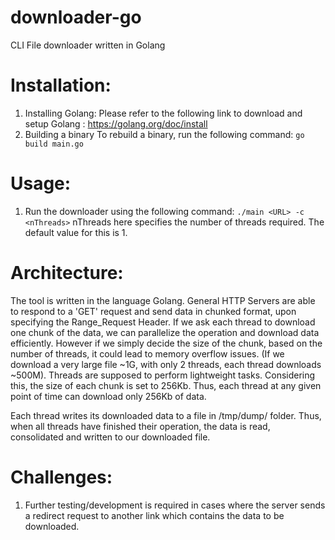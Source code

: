 # downloader-go
CLI File downloader written in Golang

# Installation:
1. Installing Golang:
  Please refer to the following link to download and setup Golang :
  https://golang.org/doc/install
2. Building a binary
  To rebuild a binary, run the following command: `go build main.go`

# Usage:
1. Run the downloader using the following command:
  `./main <URL> -c <nThreads>`
  nThreads here specifies the number of threads required. The default value for this is 1.

# Architecture:
The tool is written in the language Golang. General HTTP Servers are able to respond to a 'GET' request and send data in chunked format, upon specifying the Range_Request Header. If we ask each thread to download one chunk of the data, we can parallelize the operation and download data efficiently.
However if we simply decide the size of the chunk, based on the number of threads, it could lead to memory overflow issues. (If we download a very large file ~1G, with only 2 threads, each thread downloads ~500M).
Threads are supposed to perform lightweight tasks. Considering this, the size of each chunk is set to 256Kb. Thus, each thread at any given point of time can download only 256Kb of data.

Each thread writes its downloaded data to a file in /tmp/dump/ folder. Thus, when all threads have finished their operation, the data is read, consolidated and written to our downloaded file.

# Challenges:
1. Further testing/development is required in cases where the server sends a redirect request to another link which contains the data to be downloaded.
